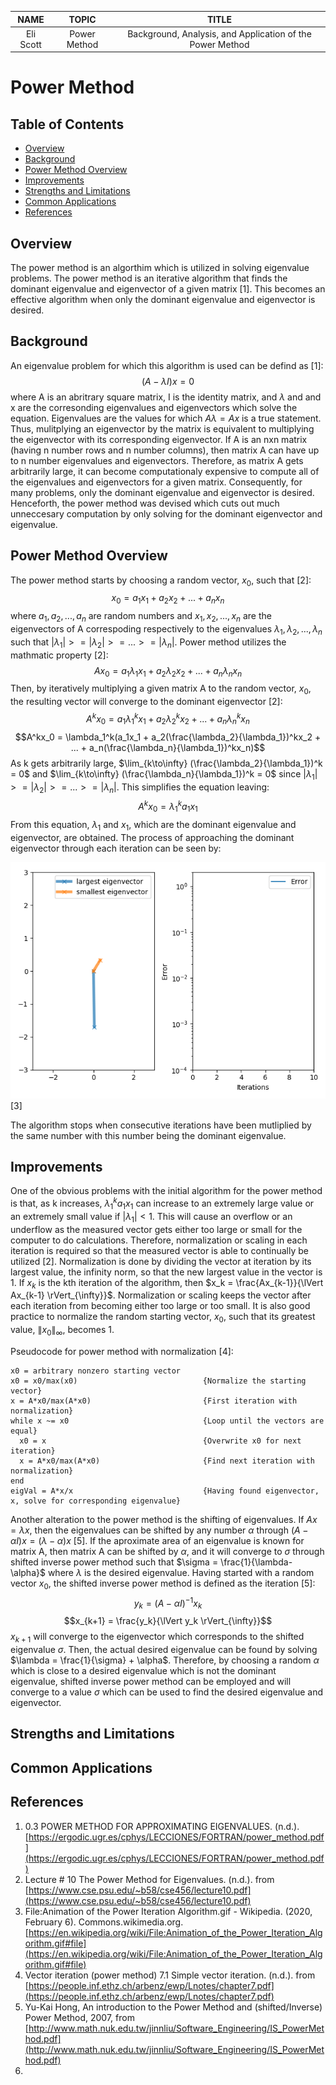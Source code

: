 |NAME     |TOPIC       |TITLE                                                    |
|:-------:|:----------:|:-------------------------------------------------------:|
|Eli Scott|Power Method|Background, Analysis, and Application of the Power Method|

# Power Method
## Table of Contents
* [Overview](#overview)
* [Background](#background)
* [Power Method Overview](#power-method-overview)
* [Improvements](#improvements)
* [Strengths and Limitations](#strengths-and-limitations)
* [Common Applications](#common-applications)
* [References](#references)
## Overview
The power method is an algorthim which is utilized in solving eigenvalue problems. The power method is an iterative algorithm that finds the dominant eigenvalue and eigenvector of a given matrix [1]. This becomes an effective algorithm when only the dominant eigenvalue and eigenvector is desired.
## Background
An eigenvalue problem for which this algorithm is used can be defind as [1]:
$$(A-\lambda I)x = 0$$
where A is an abritrary square matrix, I is the identity matrix, and $\lambda$ and and x are the corresonding eigenvalues and eigenvectors which solve the equation. Eigenvalues are the values for which $A\lambda = Ax$ is a true statement. Thus, mulitplying an eigenvector by the matrix is equivalent to multiplying the eigenvector with its corresponding eigenvector. If A is an nxn matrix (having n number rows and n number columns), then matrix A can have up to n number eigenvalues and eigenvectors. Therefore, as matrix A gets arbitrarily large, it can become computationaly expensive to compute all of the eigenvalues and eigenvectors for a given matrix. Consequently, for many problems, only the dominant eigenvalue and eigenvector is desired. Henceforth, the power method was devised which cuts out much unneccesary computation by only solving for the dominant eigenvector and eigenvalue. 
## Power Method Overview
The power method starts by choosing a random vector, $x_0$, such that [2]:
$$x_0 = a_1x_1 + a_2x_2 + ... + a_nx_n$$
where $a_1, a_2, ..., a_n$ are random numbers and $x_1, x_2, ..., x_n$ are the eigenvectors of A correspoding respectively to the eigenvalues $\lambda_1, \lambda_2, ..., \lambda_n$ such that $|\lambda_1| >= |\lambda_2| >= ... >= |\lambda_n|$. Power method utilizes the mathmatic property [2]:
$$Ax_0 = a_1\lambda_1x_1 + a_2\lambda_2x_2 + ... + a_n\lambda_nx_n$$
Then, by iteratively multiplying a given matrix A to the random vector, $x_0$, the resulting vector will converge to the dominant eigenvector [2]:
$$A^kx_0 = a_1\lambda_1^kx_1 + a_2\lambda_2^kx_2 + ... + a_n\lambda^k_nx_n$$
$$A^kx_0 = \lambda_1^k(a_1x_1 + a_2(\frac{\lambda_2}{\lambda_1})^kx_2 + ... + a_n(\frac{\lambda_n}{\lambda_1})^kx_n)$$
As k gets arbitrarily large, $\lim_{k\to\infty} (\frac{\lambda_2}{\lambda_1})^k = 0$ and $\lim_{k\to\infty} (\frac{\lambda_n}{\lambda_1})^k = 0$ since $|\lambda_1| >= |\lambda_2| >= ... >= |\lambda_n|$. This simplifies the equation leaving:
$$A^kx_0 = \lambda_1^ka_1x_1$$
From this equation, $\lambda_1$ and $x_1$, which are the dominant eigenvalue and eigenvector, are obtained. The process of approaching the dominant eigenvector through each iteration can be seen by:

![](Animation_of_the_Power_Iteration_Algorithm.gif) [3]

The algorithm stops when consecutive iterations have been mutliplied by the same number with this number being the dominant eigenvalue.
## Improvements
One of the obvious problems with the initial algorithm for the power method is that, as k increases, $\lambda_1^ka_1x_1$ can increase to an extremely large value or an extremely small value if $|\lambda_1| < 1$. This will cause an overflow or an underflow as the measured vector gets either too large or small for the computer to do calculations. Therefore, normalization or scaling in each iteration is required so that the measured vector is able to continually be utilized [2]. Normalization is done by dividing the vector at iteration by its largest value, the infinity norm, so that the new largest value in the vector is 1. If $x_k$ is the kth iteration of the algorithm, then $x_k = \frac{Ax_{k-1}}{\lVert Ax_{k-1} \rVert_{\infty}}$. Normalization or scaling keeps the vector after each iteration from becoming either too large or too small. It is also good practice to normalize the random starting vector, $x_0$, such that its greatest value, $\lVert x_0 \rVert_{\infty}$, becomes 1. 

Pseudocode for power method with normalization [4]:
```
x0 = arbitrary nonzero starting vector
x0 = x0/max(x0)                            {Normalize the starting vector}
x = A*x0/max(A*x0)                         {First iteration with normalization}
while x ~= x0                              {Loop until the vectors are equal}
  x0 = x                                   {Overwrite x0 for next iteration}
  x = A*x0/max(A*x0)                       {Find next iteration with normalization}
end
eigVal = A*x/x                             {Having found eigenvector, x, solve for corresponding eigenvalue}
```

Another alteration to the power method is the shifting of eigenvalues. If $Ax = \lambda x$, then the eigenvalues can be shifted by any number $\alpha$ through $(A-\alpha I)x = (\lambda-\alpha)x$ [5]. If the aproximate area of an eigenvalue is known for matrix A, then matrix A can be shifted by $\alpha$, and it will converge to $\sigma$ through shifted inverse power method such that $\sigma = \frac{1}{\lambda-\alpha}$ where $\lambda$ is the desired eigenvalue. Having started with a random vector $x_0$, the shifted inverse power method is defined as the iteration [5]:
$$y_k = (A-\alpha I)^{-1}x_k$$
$$x_{k+1} = \frac{y_k}{\lVert y_k \rVert_{\infty}}$$
$x_{k+1}$ will converge to the eigenvector which corresponds to the shifted eigenvalue $\sigma$. Then, the actual desired eigenvalue can be found by solving $\lambda = \frac{1}{\sigma} + \alpha$. Therefore, by choosing a random $\alpha$ which is close to a desired eigenvalue which is not the dominant eigenvalue, shifted inverse power method can be employed and will converge to a value $\sigma$ which can be used to find the desired eigenvalue and eigenvector.
## Strengths and Limitations

## Common Applications

## References
1. 0.3 POWER METHOD FOR APPROXIMATING EIGENVALUES. (n.d.). [https://ergodic.ugr.es/cphys/LECCIONES/FORTRAN/power_method.pdf](https://ergodic.ugr.es/cphys/LECCIONES/FORTRAN/power_method.pdf)
2. Lecture # 10 The Power Method for Eigenvalues. (n.d.). from [https://www.cse.psu.edu/~b58/cse456/lecture10.pdf](https://www.cse.psu.edu/~b58/cse456/lecture10.pdf)
3. File:Animation of the Power Iteration Algorithm.gif - Wikipedia. (2020, February 6). Commons.wikimedia.org. [https://en.wikipedia.org/wiki/File:Animation_of_the_Power_Iteration_Algorithm.gif#file](https://en.wikipedia.org/wiki/File:Animation_of_the_Power_Iteration_Algorithm.gif#file)
4. Vector iteration (power method) 7.1 Simple vector iteration. (n.d.). from [https://people.inf.ethz.ch/arbenz/ewp/Lnotes/chapter7.pdf](https://people.inf.ethz.ch/arbenz/ewp/Lnotes/chapter7.pdf)
5. Yu-Kai Hong, An introduction to the Power Method and (shifted/Inverse) Power Method, 2007, from [http://www.math.nuk.edu.tw/jinnliu/Software_Engineering/IS_PowerMethod.pdf](http://www.math.nuk.edu.tw/jinnliu/Software_Engineering/IS_PowerMethod.pdf)
6. 
